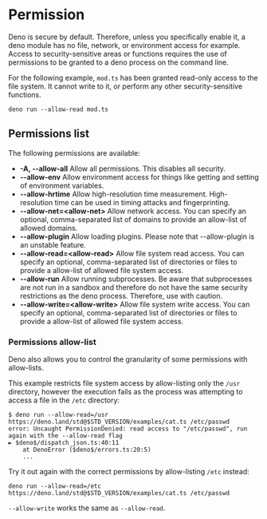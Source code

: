 # Permission

Deno is secure by default. Therefore, unless you specifically enable it, a deno module has no file, network, or environment access for example. Access to security-sensitive areas or functions requires the use of permissions to be granted to a deno process on the command line.

For the following example, `mod.ts` has been granted read-only access to the
file system. It cannot write to it, or perform any other security-sensitive
functions.

```shell
deno run --allow-read mod.ts
```

## Permissions list

The following permissions are available:

- **-A, --allow-all** Allow all permissions. This disables all security.
- **--allow-env** Allow environment access for things like getting and setting
  of environment variables.
- **--allow-hrtime** Allow high-resolution time measurement. High-resolution
  time can be used in timing attacks and fingerprinting.
- **--allow-net=\<allow-net\>** Allow network access. You can specify an
  optional, comma-separated list of domains to provide an allow-list of allowed
  domains.
- **--allow-plugin** Allow loading plugins. Please note that --allow-plugin is
  an unstable feature.
- **--allow-read=\<allow-read\>** Allow file system read access. You can specify
  an optional, comma-separated list of directories or files to provide a
  allow-list of allowed file system access.
- **--allow-run** Allow running subprocesses. Be aware that subprocesses are not
  run in a sandbox and therefore do not have the same security restrictions as
  the deno process. Therefore, use with caution.
- **--allow-write=\<allow-write\>** Allow file system write access. You can
  specify an optional, comma-separated list of directories or files to provide a
  allow-list of allowed file system access.


### Permissions allow-list

Deno also allows you to control the granularity of some permissions with
allow-lists.

This example restricts file system access by allow-listing only the `/usr`
directory, however the execution fails as the process was attempting to access a
file in the `/etc` directory:

```shell
$ deno run --allow-read=/usr https://deno.land/std@$STD_VERSION/examples/cat.ts /etc/passwd
error: Uncaught PermissionDenied: read access to "/etc/passwd", run again with the --allow-read flag
► $deno$/dispatch_json.ts:40:11
    at DenoError ($deno$/errors.ts:20:5)
    ...
```

Try it out again with the correct permissions by allow-listing `/etc` instead:

```shell
deno run --allow-read=/etc https://deno.land/std@$STD_VERSION/examples/cat.ts /etc/passwd
```

`--allow-write` works the same as `--allow-read`.